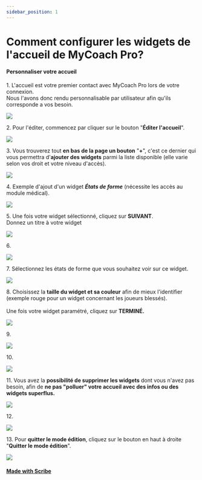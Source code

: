 ```yaml
---
sidebar_position: 1
---
```



# Comment configurer les widgets de l'accueil de MyCoach Pro?
#### Personnaliser votre accueil

1\. L'accueil est votre premier contact avec MyCoach Pro lors de votre connexion.\
Nous l'avons donc rendu personnalisable par utilisateur afin qu'ils corresponde a vos besoin.

![](https://ajeuwbhvhr.cloudimg.io/colony-recorder.s3.amazonaws.com/files/2023-10-09/139e1905-cba5-4036-876d-4d92a145d6cf/screenshot.png?tl_px=6,25&br_px=865,506&force_format=png&width=860)


2\. Pour l'éditer, commencez par cliquer sur le bouton "**Éditer l'accueil**".

![](https://ajeuwbhvhr.cloudimg.io/colony-recorder.s3.amazonaws.com/files/2023-10-09/25c5043c-ab21-4321-9314-d1bec37d6064/ascreenshot.jpeg?tl_px=1700,0&br_px=2560,480&force_format=png&width=860&wat_scale=76&wat=1&wat_opacity=1&wat_gravity=northwest&wat_url=https://colony-recorder.s3.amazonaws.com/images/watermarks/F43F5E_standard.png&wat_pad=767,56)


3\. Vous trouverez tout **en bas de la page un bouton** "**\+**", c'est ce dernier qui vous permettra d'**ajouter des widgets** parmi la liste disponible (elle varie selon vos droit et votre niveau d'accès).

![](https://ajeuwbhvhr.cloudimg.io/colony-recorder.s3.amazonaws.com/files/2023-10-09/12cbab7b-d04f-4e76-bc3b-f40eef6618ba/ascreenshot.jpeg?tl_px=2130,1042&br_px=2560,1283&force_format=png&width=430&wat_scale=38&wat=1&wat_opacity=1&wat_gravity=northwest&wat_url=https://colony-recorder.s3.amazonaws.com/images/watermarks/F43F5E_standard.png&wat_pad=355,193)


4\. Exemple d'ajout d'un widget ***États de forme*** (nécessite les accès au module médical).

![](https://ajeuwbhvhr.cloudimg.io/colony-recorder.s3.amazonaws.com/files/2023-10-09/c2e0a411-1833-4c41-9f84-b1de34c12723/ascreenshot.jpeg?tl_px=596,742&br_px=1456,1223&force_format=png&width=860&wat_scale=76&wat=1&wat_opacity=1&wat_gravity=northwest&wat_url=https://colony-recorder.s3.amazonaws.com/images/watermarks/F43F5E_standard.png&wat_pad=402,212)


5\. Une fois votre widget sélectionné, cliquez sur **SUIVANT**.\
Donnez un titre à votre widget

![](https://ajeuwbhvhr.cloudimg.io/colony-recorder.s3.amazonaws.com/files/2023-10-09/94a5d9b3-34c2-46e7-8ce0-6a362dcca03d/ascreenshot.jpeg?tl_px=1583,802&br_px=2443,1283&force_format=png&width=860&wat_scale=76&wat=1&wat_opacity=1&wat_gravity=northwest&wat_url=https://colony-recorder.s3.amazonaws.com/images/watermarks/F43F5E_standard.png&wat_pad=402,406)


6\. 

![](https://ajeuwbhvhr.cloudimg.io/colony-recorder.s3.amazonaws.com/files/2023-10-09/01f8f11d-bf3d-443a-929e-83f0c7a23bb9/ascreenshot.jpeg?tl_px=159,594&br_px=1019,1075&force_format=png&width=860&wat_scale=76&wat=1&wat_opacity=1&wat_gravity=northwest&wat_url=https://colony-recorder.s3.amazonaws.com/images/watermarks/F43F5E_standard.png&wat_pad=402,212)


7\. Sélectionnez les états de forme que vous souhaitez voir sur ce widget.

![](https://ajeuwbhvhr.cloudimg.io/colony-recorder.s3.amazonaws.com/files/2023-10-09/489c47e1-4e1f-4103-b5a9-e0b74b06a424/ascreenshot.jpeg?tl_px=83,679&br_px=943,1160&force_format=png&width=860&wat_scale=76&wat=1&wat_opacity=1&wat_gravity=northwest&wat_url=https://colony-recorder.s3.amazonaws.com/images/watermarks/F43F5E_standard.png&wat_pad=402,212)


8\. Choisissez la **taille du widget et sa couleur** afin de mieux l'identifier (exemple rouge pour un widget concernant les joueurs blessés).\
\
Une fois votre widget paramétré, cliquez sur **TERMINÉ.**

![](https://ajeuwbhvhr.cloudimg.io/colony-recorder.s3.amazonaws.com/files/2023-10-09/56d94ccd-1eb5-4109-94a0-b0433e8d91ca/ascreenshot.jpeg?tl_px=946,749&br_px=1806,1230&force_format=png&width=860&wat_scale=76&wat=1&wat_opacity=1&wat_gravity=northwest&wat_url=https://colony-recorder.s3.amazonaws.com/images/watermarks/F43F5E_standard.png&wat_pad=402,212)


9\. 

![](https://ajeuwbhvhr.cloudimg.io/colony-recorder.s3.amazonaws.com/files/2023-10-09/50a101dd-e3a0-49ef-95fd-50bc983d3643/ascreenshot.jpeg?tl_px=1097,570&br_px=1957,1051&force_format=png&width=860&wat_scale=76&wat=1&wat_opacity=1&wat_gravity=northwest&wat_url=https://colony-recorder.s3.amazonaws.com/images/watermarks/F43F5E_standard.png&wat_pad=402,212)


10\. 

![](https://ajeuwbhvhr.cloudimg.io/colony-recorder.s3.amazonaws.com/files/2023-10-09/f2232d51-8901-4467-8f28-46c8776832a1/ascreenshot.jpeg?tl_px=1700,737&br_px=2560,1218&force_format=png&width=860&wat_scale=76&wat=1&wat_opacity=1&wat_gravity=northwest&wat_url=https://colony-recorder.s3.amazonaws.com/images/watermarks/F43F5E_standard.png&wat_pad=452,212)


11\. Vous avez la **possibilité de supprimer les widgets** dont vous n'avez pas besoin, afin de **ne pas "polluer" votre accueil avec des infos ou des widgets superflus.**

![](https://ajeuwbhvhr.cloudimg.io/colony-recorder.s3.amazonaws.com/files/2023-10-09/6e3be03b-ca7b-445f-b764-73479eec5de3/ascreenshot.jpeg?tl_px=1280,78&br_px=2140,559&force_format=png&width=860&wat_scale=76&wat=1&wat_opacity=1&wat_gravity=northwest&wat_url=https://colony-recorder.s3.amazonaws.com/images/watermarks/F43F5E_standard.png&wat_pad=402,212)


12\. 

![](https://ajeuwbhvhr.cloudimg.io/colony-recorder.s3.amazonaws.com/files/2023-10-09/c0aa12b1-93e8-4e8f-b996-2cb0e98828c6/ascreenshot.jpeg?tl_px=1103,486&br_px=1963,967&force_format=png&width=860&wat_scale=76&wat=1&wat_opacity=1&wat_gravity=northwest&wat_url=https://colony-recorder.s3.amazonaws.com/images/watermarks/F43F5E_standard.png&wat_pad=402,212)


13\. Pour **quitter le mode édition**, cliquez sur le bouton en haut à droite "**Quitter le mode édition**".

![](https://ajeuwbhvhr.cloudimg.io/colony-recorder.s3.amazonaws.com/files/2023-10-09/0f126f94-4132-4098-ad48-8863aae806f1/ascreenshot.jpeg?tl_px=1700,0&br_px=2560,480&force_format=png&width=860&wat_scale=76&wat=1&wat_opacity=1&wat_gravity=northwest&wat_url=https://colony-recorder.s3.amazonaws.com/images/watermarks/F43F5E_standard.png&wat_pad=771,61)
#### [Made with Scribe](https://scribehow.com/shared/Comment_configurer_les_widgets_de_laccueil_de_MyCoach_Pro__DuqpyZxySzWWkI8zqE1SMQ)


